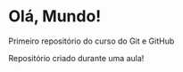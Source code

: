 # Olá, Mundo!
 Primeiro repositório do curso do Git e GitHub

 Repositório criado durante uma aula!
